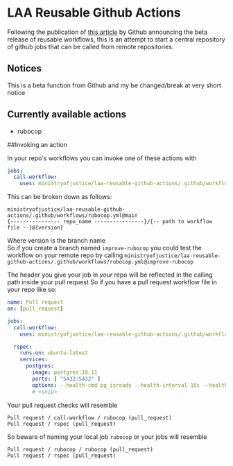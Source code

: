 # LAA Reusable Github Actions

Following the publication of [this article](https://docs.github.com/en/actions/learn-github-actions/reusing-workflows) by Github
announcing the beta release of reusable workflows, this is an attempt to start a central repository 
of github jobs that can be called from remote repositories.

## Notices
This is a beta function from Github and my be changed/break at very short notice

## Currently available actions
* rubocop

##Invoking an action

In your repo's workflows you can invoke one of these actions with 
```yaml
jobs:
  call-workflow:
    uses: ministryofjustice/laa-reusable-github-actions/.github/workflows/rubocop.yml@main
```
This can be broken down as follows:

`ministryofjustice/laa-reusable-github-actions/.github/workflows/rubocop.yml@main`  
`{---------------- repo_name ----------------}/{-- path to workflow file --}@{version}`

Where version is the branch name  
So if you create a branch named `improve-rubocop` you could test the 
workflow on your remote repo by calling `ministryofjustice/laa-reusable-github-actions/.github/workflows/rubocop.yml@improve-rubocop`

The header you give your job in _your_ repo will be reflected in the calling path inside your pull request
So if you have a pull request workflow file in your repo like so:
```yaml
name: Pull request
on: [pull_request]

jobs:
  call-workflow:
    uses: ministryofjustice/laa-reusable-github-actions/.github/workflows/rubocop.yml@main

  rspec:
    runs-on: ubuntu-latest
    services:
      postgres:
        image: postgres:10.11
        ports: [ "5432:5432" ]
        options: --health-cmd pg_isready --health-interval 10s --health-timeout 5s --health-retries 5
        # <snip>
```
Your pull request checks will resemble
```text
Pull request / call-workflow / rubocop (pull_request)
Pull request / rspec (pull_request)
``` 

So beware of naming your local job `rubocop` or your jobs will resemble
```text
Pull request / rubocop / rubocop (pull_request)
Pull request / rspec (pull_request)
```

